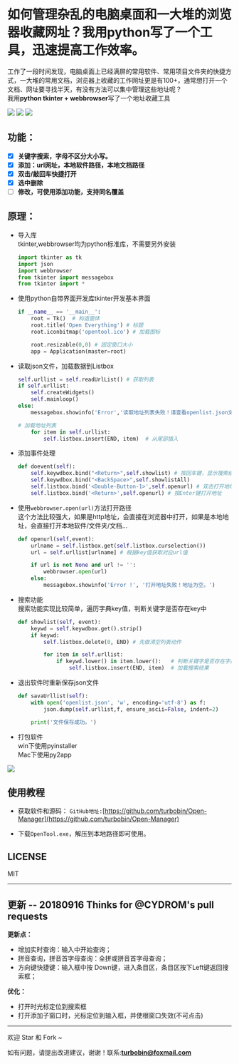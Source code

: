 # 如何管理杂乱的电脑桌面和一大堆的浏览器收藏网址？我用python写了一个工具，迅速提高工作效率。

工作了一段时间发现，电脑桌面上已经满屏的常用软件、常用项目文件夹的快捷方式，一大堆的常用文档，浏览器上收藏的工作网址更是有100+，通常想打开一个文档、网址要寻找半天，有没有方法可以集中管理这些地址呢？  
我用**python tkinter + webbrowser**写了一个地址收藏工具

![](https://i.imgur.com/vn7WO9d.png)
![](https://i.imgur.com/ZsZHYtN.png)
![](https://i.imgur.com/QY8tXqY.png)

## 功能：

- [x] **关键字搜索，字母不区分大小写。**
- [x] **添加：url网址，本地软件路径，本地文档路径**
- [x] **双击/敲回车快捷打开**
- [x] **选中删除**
- [ ] **修改，可使用添加功能，支持同名覆盖**

## 原理：

- 导入库  
tkinter,webbrowser均为python标准库，不需要另外安装
	```python
	import tkinter as tk
	import json
	import webbrowser
	from tkinter import messagebox
	from tkinter import *
	```

- 使用python自带界面开发库tkinter开发基本界面
	```python
	if __name__ == '__main__':
	    root = Tk()  # 构造窗体
	    root.title('Open Everything') # 标题
	    root.iconbitmap('opentool.ico') # 加载图标
	
	    root.resizable(0,0) # 固定窗口大小
	    app = Application(master=root)	
	```

- 读取json文件，加载数据到Listbox
	```python
	self.urllist = self.readUrlList() # 获取列表
	if self.urllist:
	    self.createWidgets()
	    self.mainloop()
	else:
	    messagebox.showinfo('Error','读取地址列表失败！请查看openlist.json文件是否存在并且格式正确。')

	```
	```python
	# 加载地址列表
        for item in self.urllist:
            self.listbox.insert(END, item)  # 从尾部插入
	```

- 添加事件处理
	```python
	def doevent(self):
        self.keywdbox.bind("<Return>",self.showlist) # 按回车键，显示搜索结果
        self.keywdbox.bind("<BackSpace>",self.showlistAll)
        self.listbox.bind('<Double-Button-1>',self.openurl) # 双击打开地址
        self.listbox.bind('<Return>',self.openurl) # 按Enter键打开地址
	```
- 使用`webbrowser.open(url)`方法打开路径  
这个方法比较强大，如果是http地址，会直接在浏览器中打开，如果是本地地址，会直接打开本地软件/文件夹/文档...
	```python
    def openurl(self,event):
        urlname = self.listbox.get(self.listbox.curselection())
        url = self.urllist[urlname] # 根据key值获取对应url值

        if url is not None and url != '':
            webbrowser.open(url)
        else:
            messagebox.showinfo('Error !', '打开地址失败！地址为空。')
	```

- 搜索功能  
搜索功能实现比较简单，遍历字典key值，判断关键字是否存在key中
	```python
    def showlist(self, event):
        keywd = self.keywdbox.get().strip()
        if keywd:
            self.listbox.delete(0, END) # 先做清空列表动作

            for item in self.urllist:
                if keywd.lower() in item.lower():   # 判断关键字是否存在字典key中
                    self.listbox.insert(END, item)  # 加载搜索结果
	```

- 退出软件时重新保存json文件
	```python
    def savaUrllist(self):
        with open('openlist.json', 'w', encoding='utf-8') as f:
            json.dump(self.urllist,f, ensure_ascii=False, indent=2)

        print('文件保存成功。')
	```

- 打包软件  
win下使用pyinstaller  
Mac下使用py2app

![](https://i.imgur.com/XCDeKgY.png)

## 使用教程

- 获取软件和源码：
`GitHub地址:`[https://github.com/turbobin/Open-Manager](https://github.com/turbobin/Open-Manager)

- 下载`OpenTool.exe`，解压到本地路径即可使用。


## LICENSE

MIT

---------------------

## 更新 -- 20180916	 **Thinks for @CYDROM's pull requests**

**更新点：**
* 增加实时查询：输入中开始查询；
* 拼音查询，拼音首字母查询：全拼或拼音首字母查询；
* 方向键快捷键：输入框中按 Down键，进入条目区，条目区按下Left键返回搜索框；

**优化：**
* 打开时光标定位到搜索框
* 打开添加子窗口时，光标定位到输入框，并使根窗口失效(不可点击)

--------------------
欢迎 Star 和 Fork ~  


如有问题，请提出改进建议，谢谢！联系:**turbobin@foxmail.com**